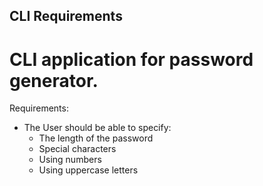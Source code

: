 ## CLI Requirements 

# CLI application for password generator. 
Requirements:
- The User should be able to specify:
    - The length of the password
    - Special characters
    - Using numbers
    - Using uppercase letters
